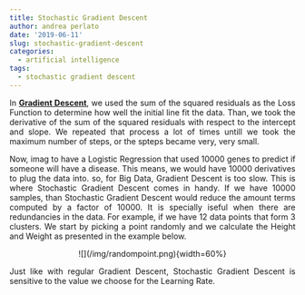 ```yaml
---
title: Stochastic Gradient Descent
author: andrea perlato
date: '2019-06-11'
slug: stochastic-gradient-descent
categories:
  - artificial intelligence
tags:
  - stochastic gradient descent
---
```


<style>
body {
text-align: justify}
</style>

In [**Gradient Descent**](https://andrea-perlato.netlify.com/theorypost/gradient-descent-step-by-step/), we used the sum of the squared residuals as the Loss Function to determine how well the initial line fit the data. Than, we took the derivative of the sum of the squared residuals with respect to the intercept and slope. We repeated that process a lot of times untill we took the maximum number of steps, or the spteps became very, very small.

Now, imag to have a Logistic Regression that used 10000 genes to predict if someone will have a disease. This means, we would have 10000 derivatives to plug the data into. so, for Big Data, Gradient Descent is too slow. This is where Stochastic Gradient Descent comes in handy. If we have 10000 samples, than Stochastic Gradient Descent would reduce the amount terms computed by a factor of 10000. It is specially iseful when there are redundancies in the data. For example, if we have 12 data points that form 3 clusters.
We start by picking a point randomly and we calculate the Height and Weight as presented in the example below.

<center>
![](/img/randompoint.png){width=60%}


</center>

Just like with regular Gradient Descent, Stochastic Gradient Descent is sensitive to the value we choose for the Learning Rate.





